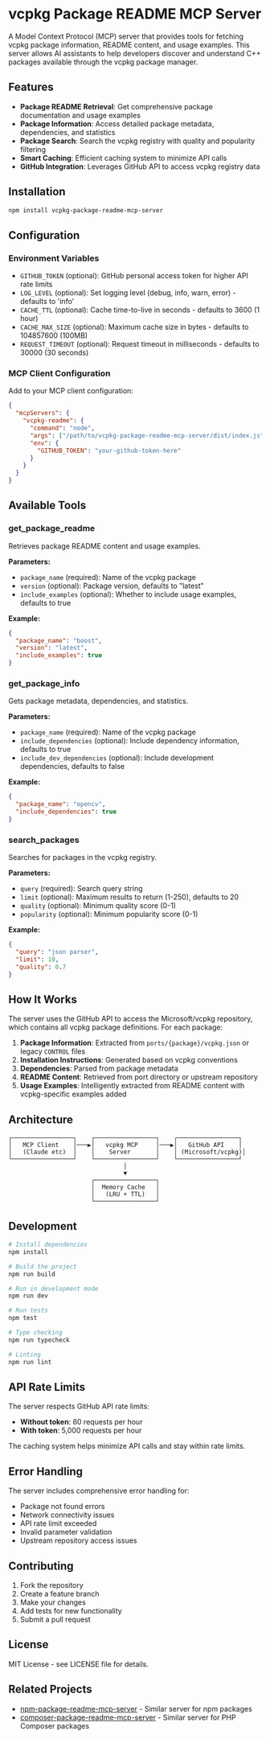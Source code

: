 # vcpkg Package README MCP Server

A Model Context Protocol (MCP) server that provides tools for fetching vcpkg package information, README content, and usage examples. This server allows AI assistants to help developers discover and understand C++ packages available through the vcpkg package manager.

## Features

- **Package README Retrieval**: Get comprehensive package documentation and usage examples
- **Package Information**: Access detailed package metadata, dependencies, and statistics  
- **Package Search**: Search the vcpkg registry with quality and popularity filtering
- **Smart Caching**: Efficient caching system to minimize API calls
- **GitHub Integration**: Leverages GitHub API to access vcpkg registry data

## Installation

```bash
npm install vcpkg-package-readme-mcp-server
```

## Configuration

### Environment Variables

- `GITHUB_TOKEN` (optional): GitHub personal access token for higher API rate limits
- `LOG_LEVEL` (optional): Set logging level (debug, info, warn, error) - defaults to 'info'
- `CACHE_TTL` (optional): Cache time-to-live in seconds - defaults to 3600 (1 hour)
- `CACHE_MAX_SIZE` (optional): Maximum cache size in bytes - defaults to 104857600 (100MB)
- `REQUEST_TIMEOUT` (optional): Request timeout in milliseconds - defaults to 30000 (30 seconds)

### MCP Client Configuration

Add to your MCP client configuration:

```json
{
  "mcpServers": {
    "vcpkg-readme": {
      "command": "node",
      "args": ["/path/to/vcpkg-package-readme-mcp-server/dist/index.js"],
      "env": {
        "GITHUB_TOKEN": "your-github-token-here"
      }
    }
  }
}
```

## Available Tools

### get_package_readme

Retrieves package README content and usage examples.

**Parameters:**
- `package_name` (required): Name of the vcpkg package
- `version` (optional): Package version, defaults to "latest"
- `include_examples` (optional): Whether to include usage examples, defaults to true

**Example:**
```json
{
  "package_name": "boost",
  "version": "latest",
  "include_examples": true
}
```

### get_package_info

Gets package metadata, dependencies, and statistics.

**Parameters:**
- `package_name` (required): Name of the vcpkg package
- `include_dependencies` (optional): Include dependency information, defaults to true
- `include_dev_dependencies` (optional): Include development dependencies, defaults to false

**Example:**
```json
{
  "package_name": "opencv",
  "include_dependencies": true
}
```

### search_packages

Searches for packages in the vcpkg registry.

**Parameters:**
- `query` (required): Search query string
- `limit` (optional): Maximum results to return (1-250), defaults to 20
- `quality` (optional): Minimum quality score (0-1)
- `popularity` (optional): Minimum popularity score (0-1)

**Example:**
```json
{
  "query": "json parser",
  "limit": 10,
  "quality": 0.7
}
```

## How It Works

The server uses the GitHub API to access the Microsoft/vcpkg repository, which contains all vcpkg package definitions. For each package:

1. **Package Information**: Extracted from `ports/{package}/vcpkg.json` or legacy `CONTROL` files
2. **Installation Instructions**: Generated based on vcpkg conventions
3. **Dependencies**: Parsed from package metadata
4. **README Content**: Retrieved from port directory or upstream repository
5. **Usage Examples**: Intelligently extracted from README content with vcpkg-specific examples added

## Architecture

```
┌─────────────────┐    ┌─────────────────┐    ┌─────────────────┐
│   MCP Client    │───▶│   vcpkg MCP     │───▶│   GitHub API    │
│   (Claude etc)  │    │    Server       │    │ (Microsoft/vcpkg)│
└─────────────────┘    └─────────────────┘    └─────────────────┘
                                │
                                ▼
                       ┌─────────────────┐
                       │  Memory Cache   │
                       │   (LRU + TTL)   │
                       └─────────────────┘
```

## Development

```bash
# Install dependencies
npm install

# Build the project
npm run build

# Run in development mode
npm run dev

# Run tests
npm test

# Type checking
npm run typecheck

# Linting
npm run lint
```

## API Rate Limits

The server respects GitHub API rate limits:
- **Without token**: 60 requests per hour
- **With token**: 5,000 requests per hour

The caching system helps minimize API calls and stay within rate limits.

## Error Handling

The server includes comprehensive error handling for:
- Package not found errors
- Network connectivity issues  
- API rate limit exceeded
- Invalid parameter validation
- Upstream repository access issues

## Contributing

1. Fork the repository
2. Create a feature branch
3. Make your changes
4. Add tests for new functionality
5. Submit a pull request

## License

MIT License - see LICENSE file for details.

## Related Projects

- [npm-package-readme-mcp-server](../npm-package-readme-mcp-server) - Similar server for npm packages
- [composer-package-readme-mcp-server](../composer-package-readme-mcp-server) - Similar server for PHP Composer packages